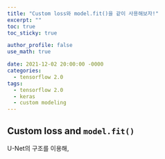 ```yaml
---
title: "Custom loss와 model.fit()을 같이 사용해보자!"
excerpt: ""
toc: true
toc_sticky: true

author_profile: false
use_math: true

date: 2021-12-02 20:00:00 -0000
categories: 
  - tensorflow 2.0
tags:
  - tensorflow 2.0
  - keras
  - custom modeling
---
```


## Custom loss and `model.fit()`

U-Net의 구조를 이용해, 
<!--stackedit_data:
eyJoaXN0b3J5IjpbLTgwMTQ1MzYxOSwtMjA1NzMyNDQwNV19
-->